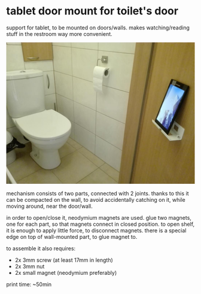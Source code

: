 tablet door mount for toilet's door
===

support for tablet, to be mounted on doors/walls.
makes watching/reading stuff in the restroom way more convenient.

![mount on a toilet doors](.pic/mount.jpg)

mechanism consists of two parts, connected with 2 joints.
thanks to this it can be compacted on the wall, to avoid accidentally catching on it, while moving around, near the door/wall.

in order to open/close it, neodymium magnets are used.
glue two magnets, one for each part, so that magnets connect in closed position.
to open shelf, it is enough to apply little force, to disconnect magnets.
there is a special edge on top of wall-mounted part, to glue magnet to.

to assemble it also requires:

 - 2x 3mm screw (at least 17mm in length)
 - 2x 3mm nut
 - 2x small magnet (neodymium preferably)

print time: ~50min
